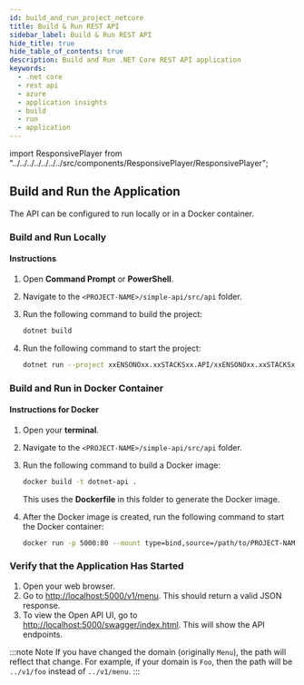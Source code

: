 ```yaml
---
id: build_and_run_project_netcore
title: Build & Run REST API
sidebar_label: Build & Run REST API
hide_title: true
hide_table_of_contents: true
description: Build and Run .NET Core REST API application
keywords:
  - .net core
  - rest api
  - azure
  - application insights
  - build
  - run
  - application
---
```


import ResponsivePlayer  from "../../../../../../../src/components/ResponsivePlayer/ResponsivePlayer";

## Build and Run the Application

The API can be configured to run locally or in a Docker container.

<ResponsivePlayer url='https://www.youtube.com/watch?v=jzIm69yiV20'>

<ResponsivePlayer url='https://www.youtube.com/watch?v=9ehY96znRR0'>

### Build and Run Locally

#### Instructions

1. Open **Command Prompt** or **PowerShell**.
2. Navigate to the `<PROJECT-NAME>/simple-api/src/api` folder.
3. Run the following command to build the project:

    ```bash
    dotnet build
    ```

4. Run the following command to start the project:

    ```bash
    dotnet run --project xxENSONOxx.xxSTACKSxx.API/xxENSONOxx.xxSTACKSxx.API.csproj
    ```

### Build and Run in Docker Container

#### Instructions for Docker

1. Open your **terminal**.
2. Navigate to the `<PROJECT-NAME>/simple-api/src/api` folder.
3. Run the following command to build a Docker image:

    ```bash
    docker build -t dotnet-api .
    ```

   This uses the **Dockerfile** in this folder to generate the Docker image.

4. After the Docker image is created, run the following command to start the Docker container:

    ```bash
    docker run -p 5000:80 --mount type=bind,source=/path/to/PROJECT-NAME/simple-api/src/api/xxENSONOxx.xxSTACKSxx.API/appsettings.json,target=/app/config/appsettings.json
    ```

### Verify that the Application Has Started

1. Open your web browser.
2. Go to [http://localhost:5000/v1/menu](http://localhost:5000/v1/menu). This should return a valid JSON response.
3. To view the Open API UI, go to [http://localhost:5000/swagger/index.html](http://localhost:5000/swagger/index.html).
   This will show the API endpoints.

:::note Note
If you have changed the domain (originally `Menu`), the path will reflect that change. For example, if your domain
is `Foo`, then the path will be `../v1/foo` instead of `../v1/menu`.
:::
